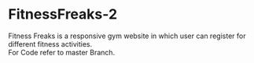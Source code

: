 # FitnessFreaks-2
Fitness Freaks is a responsive gym website in which user can register for different fitness activities.
</br>For Code refer to master Branch.
